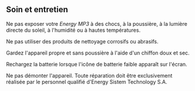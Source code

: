 ## Soin et entretien

Ne pas exposer votre *Energy MP3* à des chocs, à la poussière, à la lumière directe du soleil, à l'humidité ou à hautes températures.

Ne pas utiliser des produits de nettoyage corrosifs ou abrasifs.

Gardez l'appareil propre et sans poussière à l'aide d'un chiffon doux et sec.

Rechargez la batterie lorsque l'icône de batterie faible apparaît sur l'écran.

Ne pas démonter l'appareil. Toute réparation doit être exclusivement réalisée par le personnel qualifié d'Energy Sistem Technology S.A.
